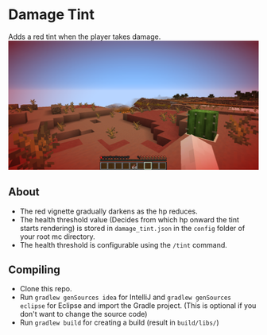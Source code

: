 # Damage Tint
Adds a red tint when the player takes damage.
![Damage Tint](/damage-tint.png)

## About
- The red vignette gradually darkens as the hp reduces.
- The health threshold value (Decides from which hp onward the tint starts rendering) is stored in `damage_tint.json` in the `config` folder of your root mc directory.  
- The health threshold is configurable using the `/tint` command.

## Compiling
- Clone this repo.
- Run `gradlew genSources idea` for IntelliJ and `gradlew genSources eclipse` for Eclipse and import the Gradle project. (This is optional if you don't want to change the source code) 
- Run `gradlew build` for creating a build (result in `build/libs/`)  
  
